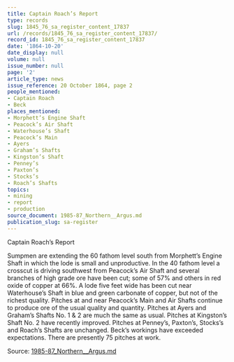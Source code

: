 ```yaml
---
title: Captain Roach’s Report
type: records
slug: 1845_76_sa_register_content_17837
url: /records/1845_76_sa_register_content_17837/
record_id: 1845_76_sa_register_content_17837
date: '1864-10-20'
date_display: null
volume: null
issue_number: null
page: '2'
article_type: news
issue_reference: 20 October 1864, page 2
people_mentioned:
- Captain Roach
- Beck
places_mentioned:
- Morphett’s Engine Shaft
- Peacock’s Air Shaft
- Waterhouse’s Shaft
- Peacock’s Main
- Ayers
- Graham’s Shafts
- Kingston’s Shaft
- Penney’s
- Paxton’s
- Stocks’s
- Roach’s Shafts
topics:
- mining
- report
- production
source_document: 1985-87_Northern__Argus.md
publication_slug: sa-register
---
```


Captain Roach’s Report

Sumpmen are extending the 60 fathom level south from Morphett’s Engine Shaft in which the lode is small and unproductive.  In the 40 fathom level a crosscut is driving southwest from Peacock’s Air Shaft and several branches of high grade ore have been cut; some of 57% and others in red oxide of copper at 66%.  A lode five feet wide has been cut near Waterhouse’s Shaft in blue and green carbonate of copper, but not of the richest quality.  Pitches at and near Peacock’s Main and Air Shafts continue to produce ore of the usual quality and quantity.  Pitches at Ayers and Graham’s Shafts No. 1 & 2 are much the same as usual.  Pitches at Kingston’s Shaft No. 2 have recently improved.  Pitches at Penney’s, Paxton’s, Stocks’s and Roach’s Shafts are unchanged.  Beck’s workings have exceeded expectations.  There are presently 75 pitches at work.

Source: [1985-87_Northern__Argus.md](/downloads/markdown/1985-87_Northern__Argus.md)
